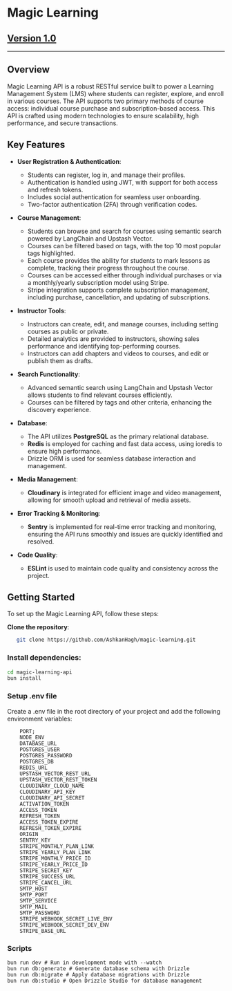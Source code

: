 # Magic Learning 
## [Version 1.0](https://magiclearning.up.railway.app/)
---

## Overview

Magic Learning API is a robust RESTful service built to power a Learning Management System (LMS) where students can register, explore, and enroll in various courses. The API supports two primary methods of course access: individual course purchase and subscription-based access. This API is crafted using modern technologies to ensure scalability, high performance, and secure transactions.

## Key Features

- **User Registration & Authentication**:
  - Students can register, log in, and manage their profiles.
  - Authentication is handled using JWT, with support for both access and refresh tokens.
  - Includes social authentication for seamless user onboarding.
  - Two-factor authentication (2FA) through verification codes.

- **Course Management**:
  - Students can browse and search for courses using semantic search powered by LangChain and Upstash Vector.
  - Courses can be filtered based on tags, with the top 10 most popular tags highlighted.
  - Each course provides the ability for students to mark lessons as complete, tracking their progress throughout the course.
  - Courses can be accessed either through individual purchases or via a monthly/yearly subscription model using Stripe.
  - Stripe integration supports complete subscription management, including purchase, cancellation, and updating of subscriptions.

- **Instructor Tools**:
  - Instructors can create, edit, and manage courses, including setting courses as public or private.
  - Detailed analytics are provided to instructors, showing sales performance and identifying top-performing courses.
  - Instructors can add chapters and videos to courses, and edit or publish them as drafts.

- **Search Functionality**:
  - Advanced semantic search using LangChain and Upstash Vector allows students to find relevant courses efficiently.
  - Courses can be filtered by tags and other criteria, enhancing the discovery experience.

- **Database**:
  - The API utilizes **PostgreSQL** as the primary relational database.
  - **Redis** is employed for caching and fast data access, using ioredis to ensure high performance.
  - Drizzle ORM is used for seamless database interaction and management.

- **Media Management**:
  - **Cloudinary** is integrated for efficient image and video management, allowing for smooth upload and retrieval of media assets.

- **Error Tracking & Monitoring**:
  - **Sentry** is implemented for real-time error tracking and monitoring, ensuring the API runs smoothly and issues are quickly identified and resolved.

- **Code Quality**:
  - **ESLint** is used to maintain code quality and consistency across the project.

## Getting Started

To set up the Magic Learning API, follow these steps:

**Clone the repository**:
```bash
   git clone https://github.com/AshkanHagh/magic-learning.git
```
### Install dependencies:
```bash
cd magic-learning-api
bun install

```
### Setup .env file
Create a .env file in the root directory of your project and add the following environment variables:
``` shell
    PORT;
    NODE_ENV
    DATABASE_URL
    POSTGRES_USER
    POSTGRES_PASSWORD
    POSTGRES_DB
    REDIS_URL
    UPSTASH_VECTOR_REST_URL
    UPSTASH_VECTOR_REST_TOKEN
    CLOUDINARY_CLOUD_NAME
    CLOUDINARY_API_KEY
    CLOUDINARY_API_SECRET
    ACTIVATION_TOKEN
    ACCESS_TOKEN
    REFRESH_TOKEN
    ACCESS_TOKEN_EXPIRE
    REFRESH_TOKEN_EXPIRE
    ORIGIN
    SENTRY_KEY
    STRIPE_MONTHLY_PLAN_LINK
    STRIPE_YEARLY_PLAN_LINK
    STRIPE_MONTHLY_PRICE_ID
    STRIPE_YEARLY_PRICE_ID
    STRIPE_SECRET_KEY
    STRIPE_SUCCESS_URL
    STRIPE_CANCEL_URL
    SMTP_HOST
    SMTP_PORT
    SMTP_SERVICE
    SMTP_MAIL
    SMTP_PASSWORD
    STRIPE_WEBHOOK_SECRET_LIVE_ENV
    STRIPE_WEBHOOK_SECRET_DEV_ENV
    STRIPE_BASE_URL
```

### Scripts
```shell
bun run dev # Run in development mode with --watch
bun run db:generate # Generate database schema with Drizzle
bun run db:migrate # Apply database migrations with Drizzle
bun run db:studio # Open Drizzle Studio for database management
```
